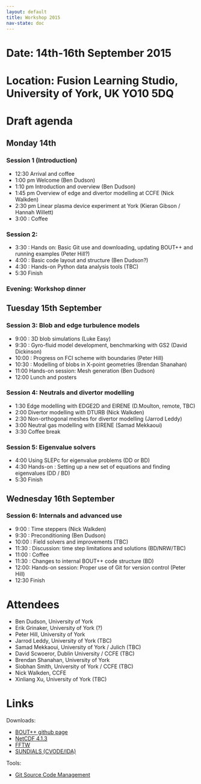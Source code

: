 ```yaml
---
layout: default
title: Workshop 2015
nav-state: doc
---
```


# Date: 14th-16th September 2015

# Location: Fusion Learning Studio, University of York, UK YO10 5DQ

# Draft agenda

## Monday 14th

### Session 1 (Introduction)

* 12:30  Arrival and coffee
* 1:00 pm  Welcome    (Ben Dudson)
* 1:10 pm  Introduction and overview (Ben Dudson)
* 1:45 pm  Overview of edge and divertor modelling at CCFE (Nick Walkden)
* 2:30 pm  Linear plasma device experiment at York (Kieran Gibson / Hannah Willett)
* 3:00 : Coffee

### Session 2: 

* 3:30 : Hands on: Basic Git use and downloading, updating BOUT++ and running examples (Peter Hill?)
* 4:00 : Basic code layout and structure (Ben Dudson?)
* 4:30 : Hands-on Python data analysis tools (TBC)
* 5:30 Finish

### Evening: Workshop dinner

## Tuesday 15th September

### Session 3: Blob and edge turbulence models

* 9:00 : 3D blob simulations (Luke Easy)
* 9:30 : Gyro-fluid model development, benchmarking with GS2 (David Dickinson)
* 10:00 : Progress on FCI scheme with boundaries (Peter Hill)  
* 10:30 : Modelling of blobs in X-point geometries (Brendan Shanahan)
* 11:00  Hands-on session: Mesh generation (Ben Dudson)
* 12:00  Lunch and posters

### Session 4: Neutrals and divertor modelling

* 1:30 Edge modelling with EDGE2D and EIRENE (D.Moulton, remote, TBC)
* 2:00 Divertor modelling with DTURB (Nick Walkden)
* 2:30 Non-orthogonal meshes for divertor modelling (Jarrod Leddy)
* 3:00 Neutral gas modelling with EIRENE (Samad Mekkaoui)
* 3:30 Coffee break

### Session 5:  Eigenvalue solvers

* 4:00  Using SLEPc for eigenvalue problems (DD or BD)
* 4:30  Hands-on : Setting up a new set of equations and finding eigenvalues (DD / BD)
* 5:30  Finish 

## Wednesday 16th September

### Session 6: Internals and advanced use

* 9:00 : Time steppers (Nick Walkden)
* 9:30 : Preconditioning (Ben Dudson)
* 10:00 : Field solvers and improvements (TBC)
* 11:30 : Discussion: time step limitations and solutions (BD/NRW/TBC)
* 11:00 : Coffee
* 11:30 : Changes to internal BOUT++ code structure (BD)
* 12:00:  Hands-on session: Proper use of Git for version control  (Peter Hill)
* 12:30 Finish

# Attendees

* Ben Dudson, University of York
* Erik Grinaker, University of York (?) 
* Peter Hill, University of York
* Jarrod Leddy, University of York (TBC)
* Samad Mekkaoui, University of York / Julich (TBC)
* David Scwoeror, Dublin University / CCFE (TBC)
* Brendan Shanahan, University of York
* Siobhan Smith, University of York / CCFE (TBC)
* Nick Walkden, CCFE
* Xinliang Xu, University of York (TBC)

# Links

Downloads:

* [BOUT++ github page](https://github.com/boutproject/BOUT)
* [NetCDF 4.1.3](http://www.unidata.ucar.edu/downloads/netcdf/netcdf-4_1_3/index.jsp)
* [FFTW](http://www.fftw.org/download.html)
* [SUNDIALS (CVODE/IDA)](http://computation.llnl.gov/casc/sundials/download/download.html)

Tools:

* [Git Source Code Management](http://git-scm.com)
